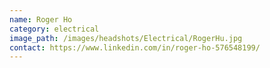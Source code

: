 ```yaml
---
name: Roger Ho
category: electrical
image_path: /images/headshots/Electrical/RogerHu.jpg
contact: https://www.linkedin.com/in/roger-ho-576548199/
---
```

